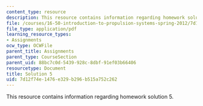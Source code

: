 ```yaml
---
content_type: resource
description: This resource contains information regarding homework solution 5.
file: /courses/16-50-introduction-to-propulsion-systems-spring-2012/7d12f74e1476e329b296b515a752c262_MIT16_50S12_sol5.pdf
file_type: application/pdf
learning_resource_types:
- Assignments
ocw_type: OCWFile
parent_title: Assignments
parent_type: CourseSection
parent_uid: 88bc7c0d-5439-928c-8dbf-91ef03b66406
resourcetype: Document
title: Solution 5
uid: 7d12f74e-1476-e329-b296-b515a752c262
---
```

This resource contains information regarding homework solution 5.

